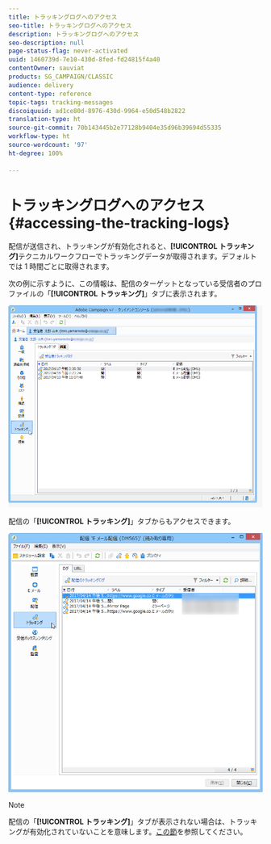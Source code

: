 ```yaml
---
title: トラッキングログへのアクセス
seo-title: トラッキングログへのアクセス
description: トラッキングログへのアクセス
seo-description: null
page-status-flag: never-activated
uuid: 1460739d-7e10-430d-8fed-fd24815f4a40
contentOwner: sauviat
products: SG_CAMPAIGN/CLASSIC
audience: delivery
content-type: reference
topic-tags: tracking-messages
discoiquuid: ad1ce80d-8976-430d-9964-e50d548b2822
translation-type: ht
source-git-commit: 70b143445b2e77128b9404e35d96b39694d55335
workflow-type: ht
source-wordcount: '97'
ht-degree: 100%

---
```



# トラッキングログへのアクセス{#accessing-the-tracking-logs}

配信が送信され、トラッキングが有効化されると、**[!UICONTROL トラッキング]**&#x200B;テクニカルワークフローでトラッキングデータが取得されます。デフォルトでは 1 時間ごとに取得されます。

次の例に示すように、この情報は、配信のターゲットとなっている受信者のプロファイルの「**[!UICONTROL トラッキング]**」タブに表示されます。

![](assets/s_ncs_user_select_tracking_tab_from_recipient.png)

配信の「**[!UICONTROL トラッキング]**」タブからもアクセスできます。

![](assets/s_ncs_user_select_tracking_tab_from_del.png)

>[!NOTE]
>
>配信の「**[!UICONTROL トラッキング]**」タブが表示されない場合は、トラッキングが有効化されていないことを意味します。[この節](../../delivery/using/how-to-configure-tracked-links.md)を参照してください。

